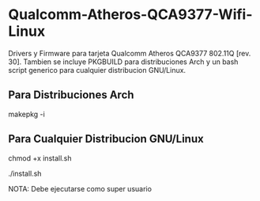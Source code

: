 # Qualcomm-Atheros-QCA9377-Wifi-Linux
Drivers y Firmware para tarjeta Qualcomm Atheros QCA9377 802.11Q [rev. 30].
Tambien se incluye PKGBUILD para distribuciones Arch y un bash script generico para cualquier distribucion GNU/Linux.


## Para Distribuciones Arch
makepkg -i

## Para Cualquier Distribucion GNU/Linux
chmod +x install.sh

./install.sh

NOTA: Debe ejecutarse como super usuario

